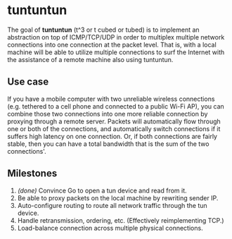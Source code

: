 tuntuntun
=========

The goal of **tuntuntun** (t^3 or t cubed or tubed) is to implement an
abstraction on top of ICMP/TCP/UDP in order to multiplex multiple network
connections into one connection at the packet level. That is, with a local
machine will be able to utilize multiple connections to surf the Internet with
the assistance of a remote machine also using tuntuntun.

Use case
--------

If you have a mobile computer with two unreliable wireless connections (e.g.
tethered to a cell phone and connected to a public Wi-Fi AP), you can combine
those two connections into one more reliable connection by proxying through a
remote server. Packets will automatically flow through one or both of the
connections, and automatically switch connections if it suffers high latency
on one connection. Or, if both connections are fairly stable, then you can
have a total bandwidth that is the sum of the two connections'.

Milestones
----------

1. *(done)* Convince Go to open a tun device and read from it.
2. Be able to proxy packets on the local machine by rewriting sender IP.
3. Auto-configure routing to route all network traffic through the tun device.
4. Handle retransmission, ordering, etc. (Effectively reimplementing TCP.)
5. Load-balance connection across multiple physical connections.
